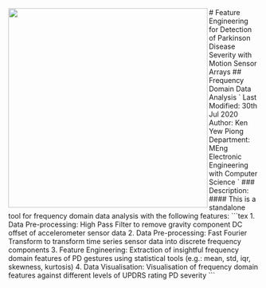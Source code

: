 <div>
<img src="https://upload.wikimedia.org/wikipedia/sco/thumb/d/d1/University_College_London_logo.svg/1280px-University_College_London_logo.svg.png" width="400px" align = "left"/>
</div>
# Feature Engineering for Detection of Parkinson Disease Severity with Motion Sensor Arrays
## Frequency Domain Data Analysis
`
Last Modified: 30th Jul 2020<br>
Author: Ken Yew Piong<br>
Department: MEng Electronic Engineering with Computer Science
`
### Description:
#### This is a standalone tool for frequency domain data analysis with the following features: 
```tex
1. Data Pre-processing: High Pass Filter to remove gravity component DC offset of accelerometer sensor data
2. Data Pre-processing: Fast Fourier Transform to transform time series sensor data into discrete frequency components
3. Feature Engineering: Extraction of insightful frequency domain features of PD gestures using statistical tools (e.g.: mean, std, iqr, skewness, kurtosis) 
4. Data Visualisation: Visualisation of frequency domain features against different levels of UPDRS rating PD severity
```
